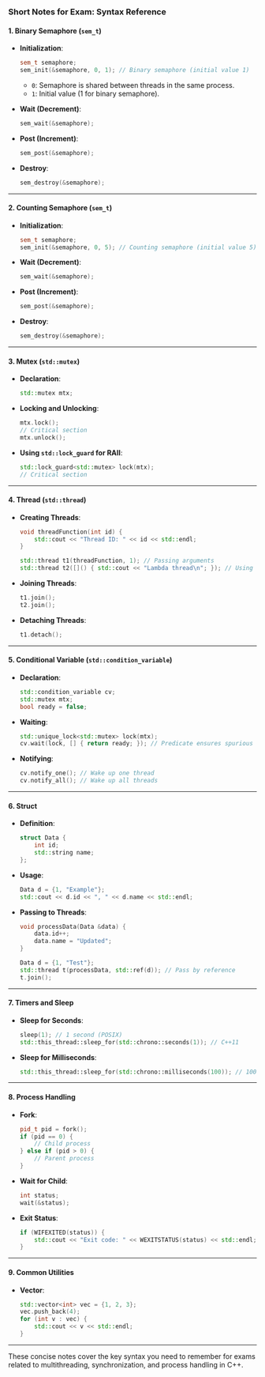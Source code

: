 ### **Short Notes for Exam: Syntax Reference**

#### **1. Binary Semaphore (`sem_t`)**

- **Initialization**:

  ```cpp
  sem_t semaphore;
  sem_init(&semaphore, 0, 1); // Binary semaphore (initial value 1)
  ```

  - `0`: Semaphore is shared between threads in the same process.
  - `1`: Initial value (1 for binary semaphore).

- **Wait (Decrement)**:

  ```cpp
  sem_wait(&semaphore);
  ```

- **Post (Increment)**:

  ```cpp
  sem_post(&semaphore);
  ```

- **Destroy**:
  ```cpp
  sem_destroy(&semaphore);
  ```

---

#### **2. Counting Semaphore (`sem_t`)**

- **Initialization**:

  ```cpp
  sem_t semaphore;
  sem_init(&semaphore, 0, 5); // Counting semaphore (initial value 5)
  ```

- **Wait (Decrement)**:

  ```cpp
  sem_wait(&semaphore);
  ```

- **Post (Increment)**:

  ```cpp
  sem_post(&semaphore);
  ```

- **Destroy**:
  ```cpp
  sem_destroy(&semaphore);
  ```

---

#### **3. Mutex (`std::mutex`)**

- **Declaration**:

  ```cpp
  std::mutex mtx;
  ```

- **Locking and Unlocking**:

  ```cpp
  mtx.lock();
  // Critical section
  mtx.unlock();
  ```

- **Using `std::lock_guard` for RAII**:
  ```cpp
  std::lock_guard<std::mutex> lock(mtx);
  // Critical section
  ```

---

#### **4. Thread (`std::thread`)**

- **Creating Threads**:

  ```cpp
  void threadFunction(int id) {
      std::cout << "Thread ID: " << id << std::endl;
  }

  std::thread t1(threadFunction, 1); // Passing arguments
  std::thread t2([]() { std::cout << "Lambda thread\n"; }); // Using lambda
  ```

- **Joining Threads**:

  ```cpp
  t1.join();
  t2.join();
  ```

- **Detaching Threads**:
  ```cpp
  t1.detach();
  ```

---

#### **5. Conditional Variable (`std::condition_variable`)**

- **Declaration**:

  ```cpp
  std::condition_variable cv;
  std::mutex mtx;
  bool ready = false;
  ```

- **Waiting**:

  ```cpp
  std::unique_lock<std::mutex> lock(mtx);
  cv.wait(lock, [] { return ready; }); // Predicate ensures spurious wakeups are handled
  ```

- **Notifying**:
  ```cpp
  cv.notify_one(); // Wake up one thread
  cv.notify_all(); // Wake up all threads
  ```

---

#### **6. Struct**

- **Definition**:

  ```cpp
  struct Data {
      int id;
      std::string name;
  };
  ```

- **Usage**:

  ```cpp
  Data d = {1, "Example"};
  std::cout << d.id << ", " << d.name << std::endl;
  ```

- **Passing to Threads**:

  ```cpp
  void processData(Data &data) {
      data.id++;
      data.name = "Updated";
  }

  Data d = {1, "Test"};
  std::thread t(processData, std::ref(d)); // Pass by reference
  t.join();
  ```

---

#### **7. Timers and Sleep**

- **Sleep for Seconds**:

  ```cpp
  sleep(1); // 1 second (POSIX)
  std::this_thread::sleep_for(std::chrono::seconds(1)); // C++11
  ```

- **Sleep for Milliseconds**:
  ```cpp
  std::this_thread::sleep_for(std::chrono::milliseconds(100)); // 100 ms
  ```

---

#### **8. Process Handling**

- **Fork**:

  ```cpp
  pid_t pid = fork();
  if (pid == 0) {
      // Child process
  } else if (pid > 0) {
      // Parent process
  }
  ```

- **Wait for Child**:

  ```cpp
  int status;
  wait(&status);
  ```

- **Exit Status**:
  ```cpp
  if (WIFEXITED(status)) {
      std::cout << "Exit code: " << WEXITSTATUS(status) << std::endl;
  }
  ```

---

#### **9. Common Utilities**

- **Vector**:
  ```cpp
  std::vector<int> vec = {1, 2, 3};
  vec.push_back(4);
  for (int v : vec) {
      std::cout << v << std::endl;
  }
  ```

---

These concise notes cover the key syntax you need to remember for exams related to multithreading, synchronization, and process handling in C++.
